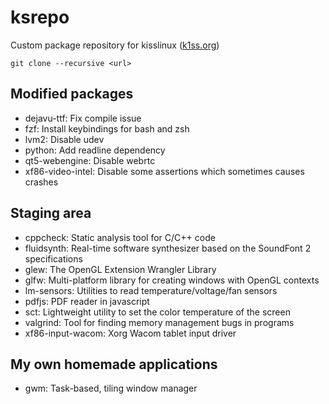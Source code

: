 # ksrepo
Custom package repository for kisslinux ([k1ss.org](https://k1ss.org))

`git clone --recursive <url>`

## Modified packages
* dejavu-ttf: Fix compile issue
* fzf: Install keybindings for bash and zsh
* lvm2: Disable udev
* python: Add readline dependency
* qt5-webengine: Disable webrtc
* xf86-video-intel: Disable some assertions which sometimes causes crashes

## Staging area
* cppcheck: Static analysis tool for C/C++ code
* fluidsynth: Real-time software synthesizer based on the SoundFont 2 specifications
* glew: The OpenGL Extension Wrangler Library
* glfw: Multi-platform library for creating windows with OpenGL contexts
* lm-sensors: Utilities to read temperature/voltage/fan sensors
* pdfjs: PDF reader in javascript
* sct: Lightweight utility to set the color temperature of the screen
* valgrind: Tool for finding memory management bugs in programs
* xf86-input-wacom: Xorg Wacom tablet input driver

## My own homemade applications
* gwm: Task-based, tiling window manager
